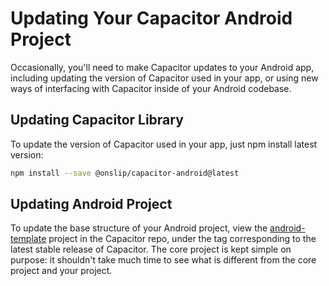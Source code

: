 # Updating Your Capacitor Android Project

Occasionally, you'll need to make Capacitor updates to your Android app, including updating the version of Capacitor used in your app, or using new ways of interfacing with Capacitor inside of your Android codebase.

## Updating Capacitor Library

To update the version of Capacitor used in your app, just npm install latest version:

```bash
npm install --save @onslip/capacitor-android@latest
```

## Updating Android Project

To update the base structure of your Android project, view the [android-template](https://github.com/ionic-team/capacitor/tree/master/android-template) project in the Capacitor repo, under the tag corresponding to the latest stable release of Capacitor. The core project is kept simple on purpose: it shouldn't take much time to see what is different from the core project and your project.